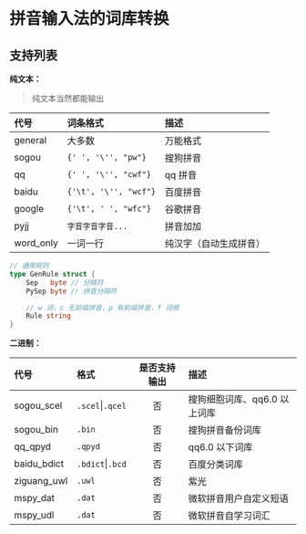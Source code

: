 # 拼音输入法的词库转换

## 支持列表

**纯文本：**

> 纯文本当然都能输出

| 代号      | 词条格式              | 描述                   |
| :-------- | :-------------------- | :--------------------- |
| general   | 大多数                | 万能格式               |
| sogou     | `{' ', '\'', "pw"}`   | 搜狗拼音               |
| qq        | `{' ', '\'', "cwf"}`  | qq 拼音                |
| baidu     | `{'\t', '\'', "wcf"}` | 百度拼音               |
| google    | `{'\t', ' ', "wfc"}`  | 谷歌拼音               |
| pyjj      | `字音字音字音...`     | 拼音加加               |
| word_only | 一词一行              | 纯汉字（自动生成拼音） |

```go
// 通用规则
type GenRule struct {
    Sep   byte // 分隔符
    PySep byte // 拼音分隔符

    // w 词，c 无前缀拼音，p 有前缀拼音，f 词频
    Rule string
}
```

**二进制：**

| 代号        | 格式             | 是否支持输出 | 描述                         |
| :---------- | :--------------- | :----------: | :--------------------------- |
| sogou_scel  | `.scel`\|`.qcel` |      否      | 搜狗细胞词库、qq6.0 以上词库 |
| sogou_bin   | `.bin`           |      否      | 搜狗拼音备份词库             |
| qq_qpyd     | `.qpyd`          |      否      | qq6.0 以下词库               |
| baidu_bdict | `.bdict`\|`.bcd` |      否      | 百度分类词库                 |
| ziguang_uwl | `.uwl`           |      否      | 紫光                         |
| mspy_dat    | `.dat`           |      否      | 微软拼音用户自定义短语       |
| mspy_udl    | `.dat`           |      否      | 微软拼音自学习词汇           |
